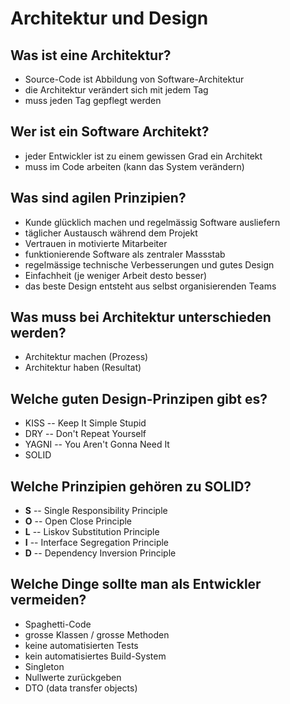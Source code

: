 # Architektur und Design

## Was ist eine Architektur?
* Source-Code ist Abbildung von Software-Architektur
* die Architektur verändert sich mit jedem Tag
* muss jeden Tag gepflegt werden

## Wer ist ein Software Architekt?
* jeder Entwickler ist zu einem gewissen Grad ein Architekt
* muss im Code arbeiten (kann das System verändern)

## Was sind agilen Prinzipien?
* Kunde glücklich machen und regelmässig Software ausliefern
* täglicher Austausch während dem Projekt
* Vertrauen in motivierte Mitarbeiter
* funktionierende Software als zentraler Massstab
* regelmässige technische Verbesserungen und gutes Design
* Einfachheit (je weniger Arbeit desto besser)
* das beste Design entsteht aus selbst organisierenden Teams

## Was muss bei Architektur unterschieden werden?
* Architektur machen (Prozess)
* Architektur haben (Resultat)

## Welche guten Design-Prinzipen gibt es?
* KISS -- Keep It Simple Stupid
* DRY -- Don't Repeat Yourself
* YAGNI -- You Aren't Gonna Need It
* SOLID

## Welche Prinzipien gehören zu SOLID?
* __S__ -- Single Responsibility Principle
* __O__ -- Open Close Principle
* __L__ -- Liskov Substitution Principle
* __I__ -- Interface Segregation Principle
* __D__ -- Dependency Inversion Principle

## Welche Dinge sollte man als Entwickler vermeiden?
* Spaghetti-Code
* grosse Klassen / grosse Methoden
* keine automatisierten Tests
* kein automatisiertes Build-System
* Singleton
* Nullwerte zurückgeben
* DTO (data transfer objects)

